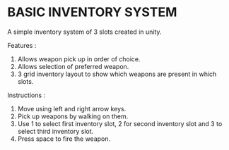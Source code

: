 # BASIC INVENTORY SYSTEM

A simple inventory system of 3 slots created in unity.

Features :

1. Allows weapon pick up in order of choice.
2. Allows selection of preferred weapon.
3. 3 grid inventory layout to show which weapons are present in which slots.

Instructions :

1. Move using left and right arrow keys.
2. Pick up weapons by walking on them.
3. Use 1 to select first inventory slot, 2 for second inventory slot and 3 to select third inventory slot.
4. Press space to fire the weapon.
